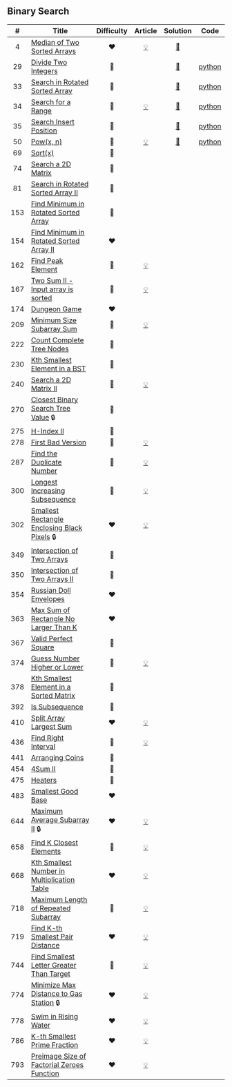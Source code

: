 
## Binary Search

|#|Title|Difficulty|Article|Solution|Code|
|:---:|---|:---:|:---:|:---:|:---:|
|4|[Median of Two Sorted Arrays](https://leetcode.com/problems/median-of-two-sorted-arrays) |❤️|[💡](https://leetcode.com/articles/median-of-two-sorted-arrays)|[📜](.././solutions/4.%20Median%20of%20Two%20Sorted%20Arrays.md)||
|29|[Divide Two Integers](https://leetcode.com/problems/divide-two-integers) |🧡||[📜](.././solutions/29.%20Divide%20Two%20Integers.md)|[python](.././python/29.%20Divide%20Two%20Integers.py)|
|33|[Search in Rotated Sorted Array](https://leetcode.com/problems/search-in-rotated-sorted-array) |🧡||[📜](.././solutions/33.%20Search%20in%20Rotated%20Sorted%20Array.md)|[python](.././python/33.%20Search%20in%20Rotated%20Sorted%20Array.py)|
|34|[Search for a Range](https://leetcode.com/problems/search-for-a-range) |🧡|[💡](https://leetcode.com/articles/search-for-a-range)|[📜](.././solutions/34.%20Search%20for%20a%20Range.md)|[python](.././python/34.%20Search%20for%20a%20Range.py)|
|35|[Search Insert Position](https://leetcode.com/problems/search-insert-position) |💚||[📜](.././solutions/35.%20Search%20Insert%20Position.md)|[python](.././python/35.%20Search%20Insert%20Position.py)|
|50|[Pow(x, n)](https://leetcode.com/problems/powx-n) |🧡|[💡](https://leetcode.com/articles/powx-n)|[📜](.././solutions/50.%20Pow%28x%2C%20n%29.md)|[python](.././python/50.%20Pow%28x%2C%20n%29.py)|
|69|[Sqrt(x)](https://leetcode.com/problems/sqrtx) |💚||||
|74|[Search a 2D Matrix](https://leetcode.com/problems/search-a-2d-matrix) |🧡||||
|81|[Search in Rotated Sorted Array II](https://leetcode.com/problems/search-in-rotated-sorted-array-ii) |🧡||||
|153|[Find Minimum in Rotated Sorted Array](https://leetcode.com/problems/find-minimum-in-rotated-sorted-array) |🧡||||
|154|[Find Minimum in Rotated Sorted Array II](https://leetcode.com/problems/find-minimum-in-rotated-sorted-array-ii) |❤️||||
|162|[Find Peak Element](https://leetcode.com/problems/find-peak-element) |🧡|[💡](https://leetcode.com/articles/find-peak-element)|||
|167|[Two Sum II - Input array is sorted](https://leetcode.com/problems/two-sum-ii-input-array-is-sorted) |💚|[💡](https://leetcode.com/articles/two-sum-ii-input-array-sorted)|||
|174|[Dungeon Game](https://leetcode.com/problems/dungeon-game) |❤️||||
|209|[Minimum Size Subarray Sum](https://leetcode.com/problems/minimum-size-subarray-sum) |🧡|[💡](https://leetcode.com/articles/minimum-size-subarray-sum)|||
|222|[Count Complete Tree Nodes](https://leetcode.com/problems/count-complete-tree-nodes) |🧡||||
|230|[Kth Smallest Element in a BST](https://leetcode.com/problems/kth-smallest-element-in-a-bst) |🧡||||
|240|[Search a 2D Matrix II](https://leetcode.com/problems/search-a-2d-matrix-ii) |🧡|[💡](https://leetcode.com/articles/search-a-2d-matrix-ii)|||
|270|[Closest Binary Search Tree Value](https://leetcode.com/problems/closest-binary-search-tree-value) 🔒|💚||||
|275|[H-Index II](https://leetcode.com/problems/h-index-ii) |🧡||||
|278|[First Bad Version](https://leetcode.com/problems/first-bad-version) |💚|[💡](https://leetcode.com/articles/first-bad-version)|||
|287|[Find the Duplicate Number](https://leetcode.com/problems/find-the-duplicate-number) |🧡|[💡](https://leetcode.com/articles/find-the-duplicate-number)|||
|300|[Longest Increasing Subsequence](https://leetcode.com/problems/longest-increasing-subsequence) |🧡|[💡](https://leetcode.com/articles/longest-increasing-subsequence)|||
|302|[Smallest Rectangle Enclosing Black Pixels](https://leetcode.com/problems/smallest-rectangle-enclosing-black-pixels) 🔒|❤️|[💡](https://leetcode.com/articles/smallest-rectangle-enclosing-black-pixels)|||
|349|[Intersection of Two Arrays](https://leetcode.com/problems/intersection-of-two-arrays) |💚||||
|350|[Intersection of Two Arrays II](https://leetcode.com/problems/intersection-of-two-arrays-ii) |💚||||
|354|[Russian Doll Envelopes](https://leetcode.com/problems/russian-doll-envelopes) |❤️||||
|363|[Max Sum of Rectangle No Larger Than K](https://leetcode.com/problems/max-sum-of-rectangle-no-larger-than-k) |❤️||||
|367|[Valid Perfect Square](https://leetcode.com/problems/valid-perfect-square) |💚||||
|374|[Guess Number Higher or Lower](https://leetcode.com/problems/guess-number-higher-or-lower) |💚|[💡](https://leetcode.com/articles/guess-number-higher-or-lower)|||
|378|[Kth Smallest Element in a Sorted Matrix](https://leetcode.com/problems/kth-smallest-element-in-a-sorted-matrix) |🧡||||
|392|[Is Subsequence](https://leetcode.com/problems/is-subsequence) |🧡||||
|410|[Split Array Largest Sum](https://leetcode.com/problems/split-array-largest-sum) |❤️|[💡](https://leetcode.com/articles/split-array-largest-sum)|||
|436|[Find Right Interval](https://leetcode.com/problems/find-right-interval) |🧡|[💡](https://leetcode.com/articles/find-right-interval)|||
|441|[Arranging Coins](https://leetcode.com/problems/arranging-coins) |💚||||
|454|[4Sum II](https://leetcode.com/problems/4sum-ii) |🧡||||
|475|[Heaters](https://leetcode.com/problems/heaters) |💚||||
|483|[Smallest Good Base](https://leetcode.com/problems/smallest-good-base) |❤️||||
|644|[Maximum Average Subarray II](https://leetcode.com/problems/maximum-average-subarray-ii) 🔒|❤️|[💡](https://leetcode.com/articles/maximum-average-subarray-ii)|||
|658|[Find K Closest Elements](https://leetcode.com/problems/find-k-closest-elements) |🧡|[💡](https://leetcode.com/articles/find-k-closest-elements)|||
|668|[Kth Smallest Number in Multiplication Table](https://leetcode.com/problems/kth-smallest-number-in-multiplication-table) |❤️|[💡](https://leetcode.com/articles/kth-smallest-number-in-multiplication-table)|||
|718|[Maximum Length of Repeated Subarray](https://leetcode.com/problems/maximum-length-of-repeated-subarray) |🧡|[💡](https://leetcode.com/articles/maximum-length-of-repeated-subarray)|||
|719|[Find K-th Smallest Pair Distance](https://leetcode.com/problems/find-k-th-smallest-pair-distance) |❤️|[💡](https://leetcode.com/articles/find-k-th-smallest-pair-distance)|||
|744|[Find Smallest Letter Greater Than Target](https://leetcode.com/problems/find-smallest-letter-greater-than-target) |💚|[💡](https://leetcode.com/articles/find-smallest-letter-greater-than-target)|||
|774|[Minimize Max Distance to Gas Station](https://leetcode.com/problems/minimize-max-distance-to-gas-station) 🔒|❤️|[💡](https://leetcode.com/articles/minimize-max-distance-to-gas-station)|||
|778|[Swim in Rising Water](https://leetcode.com/problems/swim-in-rising-water) |❤️|[💡](https://leetcode.com/articles/swim-in-rising-water)|||
|786|[K-th Smallest Prime Fraction](https://leetcode.com/problems/k-th-smallest-prime-fraction) |❤️|[💡](https://leetcode.com/articles/k-th-smallest-prime-fraction)|||
|793|[Preimage Size of Factorial Zeroes Function](https://leetcode.com/problems/preimage-size-of-factorial-zeroes-function) |❤️|[💡](https://leetcode.com/articles/preimage-size-of-factorial-zeroes-function)|||